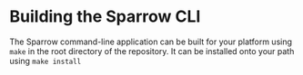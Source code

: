 # Building the Sparrow CLI

The Sparrow command-line application can be built for your platform
using `make` in the root directory of the repository.
It can be installed onto your path using `make install`
